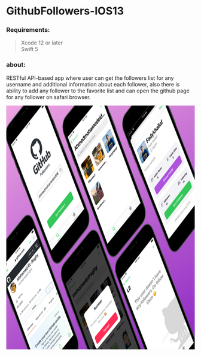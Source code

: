 # GithubFollowers-IOS13

### Requirements:
> Xcode 12 or later <br>
> Swift 5

### about: 
RESTful API-based app where user can get the followers list for any username and additional information about each follower, also there is ability to add any follower to the favorite list and can open the github page for any follower on safari browser.
<br>

<p align="center">
  <img src="imgs/1.png" width="1100" height= "650">  
</p>
